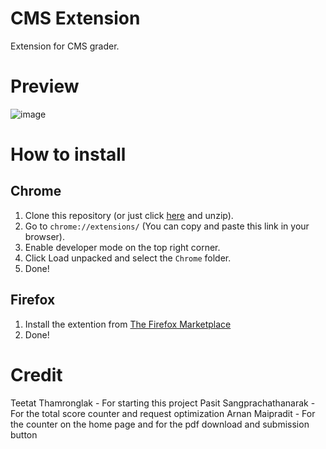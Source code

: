 # CMS Extension

Extension for CMS grader.

# Preview

![image](https://github.com/user-attachments/assets/bfa0f0a8-f303-4cc8-b3c1-8487e14935e3)

# How to install
## Chrome
1. Clone this repository (or just click [here](https://github.com/pxsit/cms-extension/archive/refs/heads/main.zip) and unzip).
2. Go to `chrome://extensions/` (You can copy and paste this link in your browser).
3. Enable developer mode on the top right corner.
4. Click Load unpacked and select the `Chrome` folder.
5. Done!
## Firefox
1. Install the extention from [The Firefox Marketplace](https://addons.mozilla.org/en-US/firefox/addon/cms-extension/)
2. Done!
> 

# Credit
Teetat Thamronglak - For starting this project
Pasit Sangprachathanarak - For the total score counter and request optimization
Arnan Maipradit - For the counter on the home page and for the pdf download and submission button
